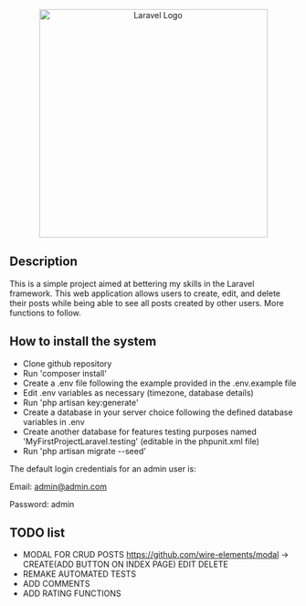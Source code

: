 <p align="center"><a href="https://laravel.com" target="_blank"><img src="https://raw.githubusercontent.com/laravel/art/master/logo-lockup/5%20SVG/2%20CMYK/1%20Full%20Color/laravel-logolockup-cmyk-red.svg" width="400" alt="Laravel Logo"></a></p>

## Description

This is a simple project aimed at bettering my skills in the Laravel framework. This web application allows users to create, edit, and delete their posts while being able to see all posts created by other users. More functions to follow.

## How to install the system

-   Clone github repository
-   Run 'composer install'
-   Create a .env file following the example provided in the .env.example file
-   Edit .env variables as necessary (timezone, database details)
-   Run 'php artisan key:generate'
-   Create a database in your server choice following the defined database variables in .env
-   Create another database for features testing purposes named 'MyFirstProjectLaravel.testing' (editable in the phpunit.xml file)
-   Run 'php artisan migrate --seed'

The default login credentials for an admin user is:

Email: admin@admin.com

Password: admin

## TODO list

-   MODAL FOR CRUD POSTS https://github.com/wire-elements/modal -> CREATE(ADD BUTTON ON INDEX PAGE) EDIT DELETE
-   REMAKE AUTOMATED TESTS
-   ADD COMMENTS
-   ADD RATING FUNCTIONS
